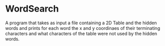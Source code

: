 # WordSearch
A program that takes as input a file containing a 2D Table and the hidden words and prints for each word the x and y coordinaes of their terminating
characters and what characters of the table were not used by the hidden words.
